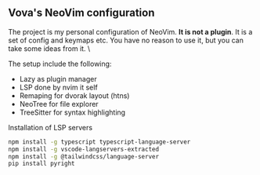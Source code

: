 ## Vova's NeoVim configuration
The project is my personal configuration of NeoVim. **It is not a plugin**. It is a set of config and keymaps etc.
You have no reason to use it, but you can take some ideas from it. \

The setup include the following:

- Lazy as plugin manager
- LSP done by nvim it self
- Remaping for dvorak layout (htns)
- NeoTree for file explorer
- TreeSitter for syntax highlighting

Installation of LSP servers
```bash
npm install -g typescript typescript-language-server
npm install -g vscode-langservers-extracted
npm install -g @tailwindcss/language-server
pip install pyright
```

